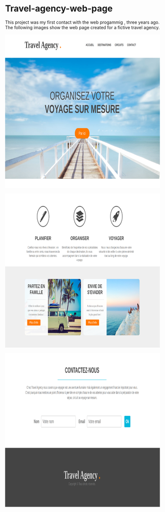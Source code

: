 # Travel-agency-web-page

This project was my first contact with the web progammig , three years ago. 
The following images show the web page created for a fictive travel agency.

<p align="center">
<img src="pics/1.png"  width="800"  height="500"/>
</p>

<p align="center">
<img src="pics/2.png"  width="800"  height="500"/>
</p>

<p align="center">
<img src="pics/3.png"  width="800"  height="500"/>
</p>

